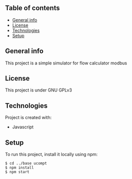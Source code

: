 ## Table of contents
* [General info](#general-info)
* [License](#license)
* [Technologies](#technologies)
* [Setup](#setup)

## General info
This project is a simple simulator for flow calculator modbus 

## License
This project is under GNU GPLv3
	
## Technologies
Project is created with:
* Javascript

	
## Setup
To run this project, install it locally using npm:

```
$ cd ../base ucompt
$ npm install
$ npm start
```